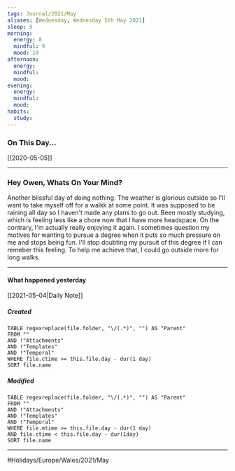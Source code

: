 ```yaml
---
tags: Journal/2021/May
aliases: [Wednesday, Wednesday 5th May 2021]
sleep: 9
morning:
  energy: 8
  mindful: 9
  mood: 10
afternoon:
  energy:
  mindful:
  mood:
evening:
  energy:
  mindful:
  mood:
habits:
  study:
---
```


### On This Day...

[[2020-05-05]]

---

### Hey Owen, Whats On Your Mind? 
Another blissful day of doing nothing. The weather is glorious outside so I'll want to take myself off for a walkk at some point. It was supposed to be raining all day so I haven't made any plans to go out. Been mostly studying, which is feeling less like a chore now that I have more headspace. On the contrary, I'm actually really enjoying it again. I sometimes question my motives for wanting to pursue a degree when it puts so much pressure on me and stops being fun. I'll stop doubting my pursuit of this degree if I can remeber this feeling. To help me achieve that, I could go outside more for long walks.

---
#### What happened yesterday

[[2021-05-04|Daily Note]]

##### Created

```dataview
TABLE regexreplace(file.folder, "\/(.*)", "") AS "Parent"
FROM ""
AND !"Attachments"
AND !"Templates"
AND !"Temporal"
WHERE file.ctime >= this.file.day - dur(1 day)
SORT file.name
```

##### Modified

```dataview
TABLE regexreplace(file.folder, "\/(.*)", "") AS "Parent"
FROM ""
AND !"Attachments"
AND !"Templates"
AND !"Temporal"
WHERE file.mtime >= this.file.day - dur(1 day)
AND file.ctime < this.file.day - dur(1day)
SORT file.name
```

---



#Holidays/Europe/Wales/2021/May 
